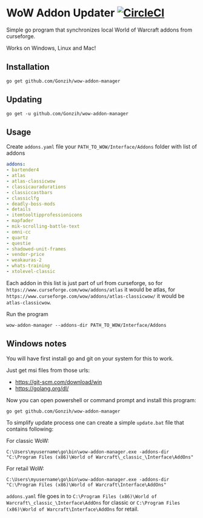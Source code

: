 # WoW Addon Updater [![CircleCI](https://circleci.com/gh/Gonzih/wow-addon-manager.svg?style=svg)](https://circleci.com/gh/Gonzih/wow-addon-manager)

Simple go program that synchronizes local World of Warcraft addons from curseforge.

Works on Windows, Linux and Mac!

## Installation

```
go get github.com/Gonzih/wow-addon-manager
```

## Updating

```
go get -u github.com/Gonzih/wow-addon-manager
```

## Usage

Create `addons.yaml` file your `PATH_TO_WOW/Interface/Addons` folder with list of addons

```addons.yaml
addons:
- bartender4
- atlas
- atlas-classicwow
- classicauradurations
- classiccastbars
- classiclfg
- deadly-boss-mods
- details
- itemtooltipprofessionicons
- mapfader
- mik-scrolling-battle-text
- omni-cc
- quartz
- questie
- shadowed-unit-frames
- vendor-price
- weakauras-2
- whats-training
- xtolevel-classic
```

Each addon in this list is just part of url from curseforge,
so for `https://www.curseforge.com/wow/addons/atlas` it would be atlas, for `https://www.curseforge.com/wow/addons/atlas-classicwow/` it would be `atlas-classicwow`.

Run the program
```
wow-addon-manager --addons-dir PATH_TO_WOW/Interface/Addons
```

## Windows notes

You will have first install go and git on your system for this to work.

Just get msi files from those urls:
* https://git-scm.com/download/win
* https://golang.org/dl/

Now you can open powershell or command prompt and install this program:
```
go get github.com/Gonzih/wow-addon-manager
```

To simplify update process one can create a simple `update.bat` file that contains following:

For classic WoW:
```
C:\Users\myusername\go\bin\wow-addon-manager.exe -addons-dir "C:\Program Files (x86)\World of Warcraft\_classic_\Interface\AddOns"
```

For retail WoW:
```
C:\Users\myusername\go\bin\wow-addon-manager.exe -addons-dir "C:\Program Files (x86)\World of Warcraft\Interface\AddOns"
```

`addons.yaml` file goes in to `C:\Program Files (x86)\World of Warcraft\_classic_\Interface\AddOns` for classic or `C:\Program Files (x86)\World of Warcraft\Interface\AddOns` for retail.
